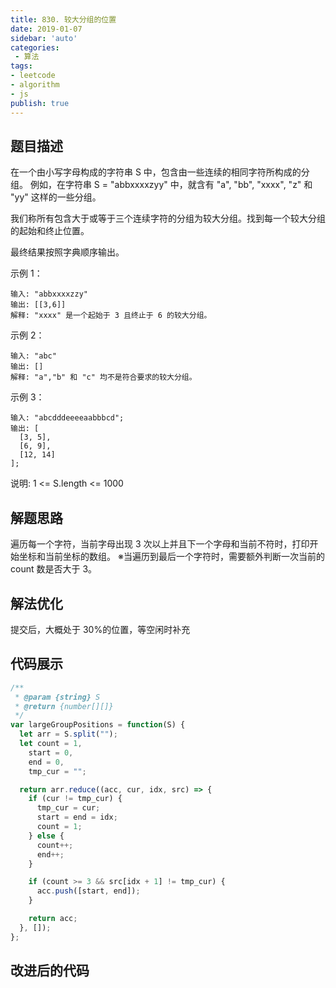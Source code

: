 ```yaml
---
title: 830. 较大分组的位置
date: 2019-01-07
sidebar: 'auto'
categories:
 - 算法
tags:
- leetcode
- algorithm
- js
publish: true
---
```


## 题目描述

在一个由小写字母构成的字符串 S 中，包含由一些连续的相同字符所构成的分组。
例如，在字符串 S = "abbxxxxzyy" 中，就含有 "a", "bb", "xxxx", "z" 和 "yy" 这样的一些分组。

我们称所有包含大于或等于三个连续字符的分组为较大分组。找到每一个较大分组的起始和终止位置。

最终结果按照字典顺序输出。

示例 1：
```
输入: "abbxxxxzzy"
输出: [[3,6]]
解释: "xxxx" 是一个起始于 3 且终止于 6 的较大分组。
```
示例 2：
```
输入: "abc"
输出: []
解释: "a","b" 和 "c" 均不是符合要求的较大分组。
```
示例 3：
```
输入: "abcdddeeeeaabbbcd";
输出: [
  [3, 5],
  [6, 9],
  [12, 14]
];
```
说明: 1 <= S.length <= 1000

## 解题思路

遍历每一个字符，当前字母出现 3 次以上并且下一个字母和当前不符时，打印开始坐标和当前坐标的数组。
※当遍历到最后一个字符时，需要额外判断一次当前的 count 数是否大于 3。

## 解法优化

提交后，大概处于 30%的位置，等空闲时补充

## 代码展示
``` javascript
/**
 * @param {string} S
 * @return {number[][]}
 */
var largeGroupPositions = function(S) {
  let arr = S.split("");
  let count = 1,
    start = 0,
    end = 0,
    tmp_cur = "";

  return arr.reduce((acc, cur, idx, src) => {
    if (cur != tmp_cur) {
      tmp_cur = cur;
      start = end = idx;
      count = 1;
    } else {
      count++;
      end++;
    }

    if (count >= 3 && src[idx + 1] != tmp_cur) {
      acc.push([start, end]);
    }

    return acc;
  }, []);
};
```

## 改进后的代码
``` javascript

```